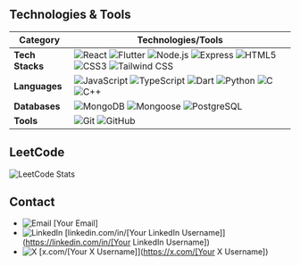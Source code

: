 ## Technologies & Tools

| Category       | Technologies/Tools                                                                 |
|----------------|-----------------------------------------------------------------------------------|
| **Tech Stacks** | ![React](https://img.shields.io/badge/React.js-61DAFB?logo=react&logoColor=black) ![Flutter](https://img.shields.io/badge/Flutter-02569B?logo=flutter&logoColor=white) ![Node.js](https://img.shields.io/badge/Node.js-339933?logo=node.js&logoColor=white) ![Express](https://img.shields.io/badge/Express-000000?logo=express&logoColor=white) ![HTML5](https://img.shields.io/badge/HTML5-E34F26?logo=html5&logoColor=white) ![CSS3](https://img.shields.io/badge/CSS3-1572B6?logo=css3&logoColor=white) ![Tailwind CSS](https://img.shields.io/badge/Tailwind_CSS-38B2AC?logo=tailwind-css&logoColor=white) |
| **Languages**  | ![JavaScript](https://img.shields.io/badge/JavaScript-F7DF1E?logo=javascript&logoColor=black) ![TypeScript](https://img.shields.io/badge/TypeScript-3178C6?logo=typescript&logoColor=white) ![Dart](https://img.shields.io/badge/Dart-0175C2?logo=dart&logoColor=white) ![Python](https://img.shields.io/badge/Python-3776AB?logo=python&logoColor=white) ![C](https://img.shields.io/badge/C-00599C?logo=c&logoColor=white) ![C++](https://img.shields.io/badge/C++-00599C?logo=c%2B%2B&logoColor=white) |
| **Databases**  | ![MongoDB](https://img.shields.io/badge/MongoDB-47A248?logo=mongodb&logoColor=white) ![Mongoose](https://img.shields.io/badge/Mongoose-880000?logo=mongoose&logoColor=white) ![PostgreSQL](https://img.shields.io/badge/PostgreSQL-4169E1?logo=postgresql&logoColor=white) |
| **Tools**      | ![Git](https://img.shields.io/badge/Git-F05032?logo=git&logoColor=white) ![GitHub](https://img.shields.io/badge/GitHub-181717?logo=github&logoColor=white) |

## LeetCode

![LeetCode Stats](https://leetcard.jacoblin.cool/jeevanms003?theme=dark&font=Roboto&ext=contest)


## Contact

- ![Email](https://img.shields.io/badge/Email-D14836?logo=gmail&logoColor=white) [Your Email]
- ![LinkedIn](https://img.shields.io/badge/LinkedIn-0077B5?logo=linkedin&logoColor=white) [linkedin.com/in/[Your LinkedIn Username]](https://linkedin.com/in/[Your LinkedIn Username])
- ![X](https://img.shields.io/badge/X-000000?logo=x&logoColor=white) [x.com/[Your X Username]](https://x.com/[Your X Username])
